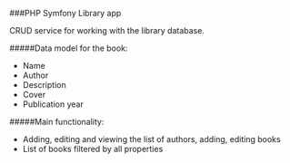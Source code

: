 ###PHP Symfony Library app

CRUD service for working with the library database.

#####Data model for the book:
- Name
- Author
- Description
- Cover
- Publication year


#####Main functionality:
- Adding, editing and viewing the list of authors, adding, editing books
- List of books filtered by all properties